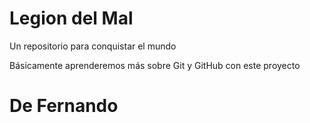 # Legion del Mal
Un repositorio para conquistar el mundo

Básicamente aprenderemos más sobre Git y GitHub con este proyecto

# De Fernando
